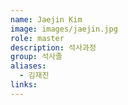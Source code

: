 ```yaml
---
name: Jaejin Kim
image: images/jaejin.jpg
role: master
description: 석사과정
group: 석사졸
aliases:
  - 김재진
links:
---
```

